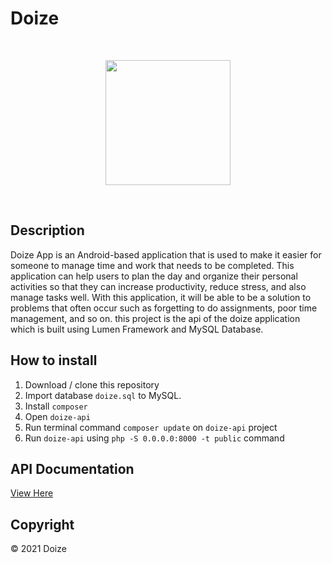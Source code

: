 # Doize

<br><p align="center"><img src="https://i.imgur.com/jn5Dqx5.png" width="200"></p><br>

## Description ##
Doize App is an Android-based application that is used to make it easier for someone to manage time and work that needs to be completed. This application can help users to plan the day and organize their personal activities so that they can increase productivity, reduce stress, and also manage tasks well. With this application, it will be able to be a solution to problems that often occur such as forgetting to do assignments, poor time management, and so on. this project is the api of the doize application which is built using Lumen Framework and MySQL Database.


## How to install
1. Download / clone this repository
2. Import database `doize.sql` to MySQL.
3. Install `composer`
4. Open `doize-api`
5. Run terminal command `composer update` on `doize-api` project
6. Run `doize-api` using `php -S 0.0.0.0:8000 -t public` command


## API Documentation ##
[View Here](https://documenter.getpostman.com/view/7095473/TzzDHuST)


## Copyright ##
© 2021 Doize
